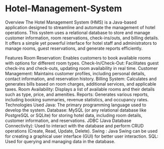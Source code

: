 # Hotel-Management-System

Overview
The Hotel Management System (HMS) is a Java-based application designed to streamline and automate the management of hotel operations. This system uses a relational database to store and manage customer information, room reservations, check-ins/outs, and billing details. It offers a simple yet powerful interface for hotel staff and administrators to manage rooms, guest reservations, and generate reports efficiently.

Features
Room Reservation: Enables customers to book available rooms with options for different room types.
Check-In/Check-Out: Facilitates guest check-ins and check-outs, updating room availability in real time.
Customer Management: Maintains customer profiles, including personal details, contact information, and reservation history.
Billing System: Calculates and generates bills based on room charges, additional services, and applicable taxes.
Room Availability: Displays a list of available rooms and their details such as type, price, and amenities.
Reports: Generates various reports, including booking summaries, revenue statistics, and occupancy rates.
Technologies Used
Java: The primary programming language used to develop the system.
Database: MySQL (or any relational database like PostgreSQL or SQLite) for storing hotel data, including room details, customer information, and reservations.
JDBC (Java Database Connectivity): Used to interact with the database and perform CRUD operations (Create, Read, Update, Delete).
Swing : Java Swing can be used for creating a graphical user interface (GUI) for better user interaction.
SQL: Used for querying and managing data in the database.
